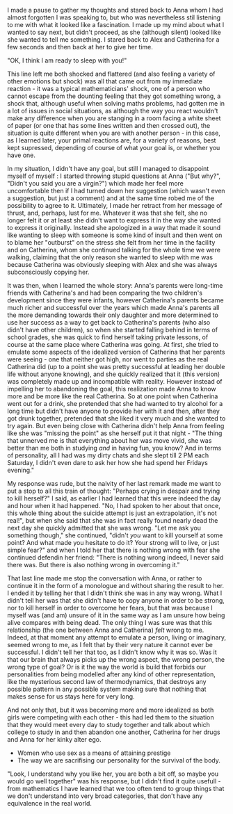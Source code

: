 I made a pause to gather my thoughts and stared back to Anna whom I had almost forgotten I was speaking to, but who was nevertheless stil listening to me with what it looked like a fascination. I made up my mind about what I wanted to say next, but didn't proceed, as she (although silent) looked like she wanted to tell me something. I stared back to Alex and Catherina for a few seconds and then back at her to give her time.

"OK, I think I am ready to sleep with you!"

This line left me both shocked and flattered (and also feeling a variety of other emotions but shock) was all that came out from my immediate reaction - it was a typical mathematicians' shock, one of a person who cannot escape from the dounting feeling that they got something wrong, a shock that, although useful when solving maths problems, had gotten me in a lot of issues in social situations, as although the way you react wouldn't make any difference when you are stanging in a room facing a white sheet of paper (or one that has some lines written and then crossed out), the situation is quite different when you are with another person - in this case, as I learned later, your primal reactions are, for a variety of reasons, best kept supressed, depending of course of what your goal is, or whether you have one.

In my situation, I didn't have any goal, but still I managed to disappoint myself of myself : I started throwing stupid questions at Anna ("But why?", "Didn't you said you are a virgin?") which made her feel more uncomfortable then if I had turned down her suggestion (which wasn't even a suggestion, but just a comment) and at the same time robed me of the possibility to agree to it. Ultimately, I made her retract from her message of thrust, and, perhaps, lust for me. Whatever it was that she felt, she no longer felt it or at least she didn't want to express it in the way she wanted to express it originally. Instead she apologized in a way that made it sound like wanting to sleep with someone is some kind of insult and then went on to blame her "outburst" on the stress she felt from her time in the facility and on Catherina, whom she continued talking for the whole time we were walking, claiming that the only reason she wanted to sleep with me was because Catherina was obviously sleeping with Alex and she was always subconsciously copying her. 

It was then, when I learned the whole story: Anna's parents were long-time friends with Catherina's and had been comparing the two children's development since they were infants, however Catherina's parents became much richer and successful over the years which made Anna's parents all the more demanding towards their only daughter and more determined to use her success as a way to get back to Catherina's parents (who also didn't have other children), so when she started falling behind in terms of school grades, she was quick to find herself taking private lessons, of course at the same place where Catherina was going. At first, she tried to emulate some aspects of the idealized version of Catherina that her parents were seeing - one that neither got high, nor went to parties as the real Catherina did (up to a point she was pretty successful at leading her double life without anyone knowing), and she quickly realized that it (this version) was completely made up and incompatible with reality. However instead of impelling her to abandoning the goal, this realization made Anna to know more  and be more like the real Catherina. So at one point when Catherina went out for a drink, she pretended that she had wanted to try alcohol for a long time but didn't have anyone to provide her with it and then, after they got drunk together, pretended that she liked it very much and she wanted to try again. But even being close with Catherina didn't help Anna from feeling like she was "missing the point" as she herself put it that night - "The thing that unnerved me is that everything about her was move vivid, she was better than me both in studying *and* in having fun, you know? And in terms of personality, all I had was my dirty chats and she slept till 2 PM each Saturday, I didn't even dare to ask her how she had spend her Fridays evening." 

My response was rude, but the naivity of her last remark made me want to put a stop to all this train of thought: "Perhaps crying in despair and trying to kill herself?" I said, as earlier I had learned that this were indeed the day and hour when it had happened. "No, I had spoken to her about that once, this whole thing about the suicide attempt is just an extrapolation, it's not real!", but when she said that she was in fact really found nearly dead the next day she quickly admitted that she was wrong. "Let me ask you something though," she continued, "didn't *you* want to kill yourself at some point? And what made you hesitate to do it? Your strong will to live, or just simple fear?" and when I told her that there is nothing wrong with fear she continued defendin her friend: "There is nothing wrong indeed, I never said there was. But there is also nothing wrong in overcoming it."

That last line made me stop the conversation with Anna, or rather to continue it in the form of a monologue and without sharing the result to her. I ended it by telling her that I didn't think she was in any way wrong. What I didn't tell her was that she didn't have to copy anyone in order to be strong, nor to kill herself in order to overcome her fears, but that was because I myself was (and am) unsure of it in the same way as I am unsure how being alive compares with being dead. The only thing I was sure was that this relationship (the one between Anna and Catherina) *felt* wrong to me. Indeed, at that moment any attempt to emulate a person, living or imaginary, seemed wrong to me, as I felt that by their very nature it cannot ever be successful. I didn't tell her that too, as I didn't know why it was so. Was it that our brain that always picks up the wrong aspect, the wrong person, the wrong type of goal? Or is it the way the world is build that forbids our personalities from being modelled after any kind of other representation, like the mysterious second law of thermodynamics, that destroys any possible pattern in any possible system making sure that nothing that makes sense for us stays here for very long.


And not only that, but it was becoming more and more idealized as both girls were competing with each other - this had led them to the situation that they would meet every day to study together and talk about which college to study in and then abandon one another, Catherina for her drugs and Anna for her kinky alter ego. 

- Women who use sex as a means of attaining prestige
- The way we are sacrifising our personality for the survival of the body.

"Look, I understand why you like her, you are both a bit off, so maybe you would go well together" was his response, but I didn't find it quite usefull - from mathematics I have learned that we too often tend to group things that we don't understand into very broad categories, that don't have any equivalence in the real world.
